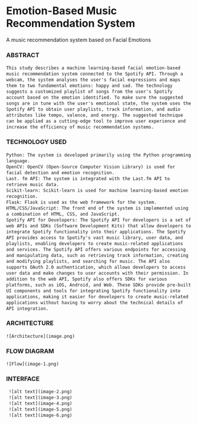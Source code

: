 # Emotion-Based Music Recommendation System
 A music recommendation system based on Facial Emotions

### ABSTRACT
    This study describes a machine learning-based facial emotion-based music recommendation system connected to the Spotify API. Through a webcam, the system analyses the user's facial expressions and maps them to two fundamental emotions: happy and sad. The technology suggests a customized playlist of songs from the user's Spotify account based on the emotion identified. To make sure the suggested songs are in tune with the user's emotional state, the system uses the Spotify API to obtain user playlists, track information, and audio attributes like tempo, valence, and energy. The suggested technique can be applied as a cutting-edge tool to improve user experience and increase the efficiency of music recommendation systems.

### TECHNOLOGY USED
    Python: The system is developed primarily using the Python programming language.
    OpenCV: OpenCV (Open-Source Computer Vision Library) is used for facial detection and emotion recognition.
    Last. fm API: The system is integrated with the Last.fm API to retrieve music data.
    Scikit-learn: Scikit-learn is used for machine learning-based emotion recognition.
    Flask: Flask is used as the web framework for the system.
    HTML/CSS/JavaScript: The front end of the system is implemented using a combination of HTML, CSS, and JavaScript.
    Spotify API for Developers: The Spotify API for developers is a set of web APIs and SDKs (Software Development Kits) that allow developers to integrate Spotify functionality into their applications. The Spotify API provides access to Spotify's vast music library, user data, and playlists, enabling developers to create music-related applications and services. The Spotify API offers various endpoints for accessing and manipulating data, such as retrieving track information, creating and modifying playlists, and searching for music. The API also supports OAuth 2.0 authentication, which allows developers to access user data and make changes to user accounts with their permission. In addition to the web API, Spotify also offers SDKs for various platforms, such as iOS, Android, and Web. These SDKs provide pre-built UI components and tools for integrating Spotify functionality into applications, making it easier for developers to create music-related applications without having to worry about the technical details of API integration.


### ARCHITECTURE
    ![Architecture](image.png)


### FLOW DIAGRAM
    ![Flow](image-1.png)

### INTERFACE
     ![alt text](image-2.png)
     ![alt text](image-3.png)
     ![alt text](image-4.png)
     ![alt text](image-5.png)
     ![alt text](image-6.png)
